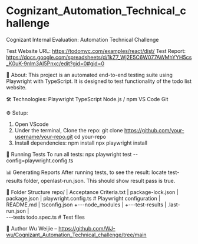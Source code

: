 # Cognizant_Automation_Technical_challenge
Cognizant Internal Evaluation: Automation Technical Challenge 

Test Website URL: https://todomvc.com/examples/react/dist/
Test Report: https://docs.google.com/spreadsheets/d/1kZ7_Wj2E5C6W077AWMhYYH5cs_K0uK-9nlm3AI5Pnxc/edit?gid=0#gid=0


📖 About:
This project is an automated end-to-end testing suite using Playwright with TypeScript. It is designed to test functionality of the todo list website. 

🛠️ Technologies:
    Playwright
    TypeScript
    Node.js / npm
    VS Code
    Git

⚙️ Setup:
1. Open VScode
2. Under the terminal, Clone the repo:
    git clone https://github.com/your-username/your-repo.git
    cd your-repo
3. Install dependencies:
    npm install
    npx playwright install

🚀 Running Tests
To run all tests:
    npx playwright test --config=playwright.config.ts

📊 Generating Reports
After running tests, to see the result:
locate test-results folder, openlast-run.json. This should show result pass is true. 

📁 Folder Structure
repo/
|   Acceptance Criteria.txt
|   package-lock.json
|   package.json
|   playwright.config.ts  # Playwright configuration
|   README.md
|   tsconfig.json
+---node_modules
|
+---test-results
|       .last-run.json
|       
\---tests
        todo.spec.ts    # Test files


👤 Author
Wu Weijie – https://github.com/WJ-wu/Cognizant_Automation_Technical_challenge/tree/main

